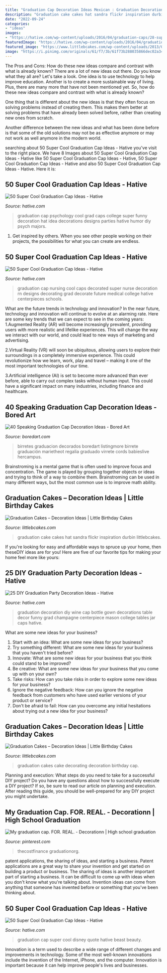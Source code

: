 ```yaml
---
title: "Graduation Cap Decoration Ideas Mexican : Graduation Decoration Diy Wine Cap Bottle Gown Decorations Table Decor Funny Grad Champagne Centerpiece Mason College Tables Jar Caps Hative"
description: "Graduation cake cakes hat sandra flickr inspiration durbin littlebcakes"
date: "2022-09-24"
categories:
- "ideas"
images:
- "https://hative.com/wp-content/uploads/2016/04/graduation-caps/28-super-cool-graduation-cap-ideas.jpg"
featuredImage: "https://hative.com/wp-content/uploads/2016/04/graduation-caps/23-super-cool-graduation-cap-ideas.jpg"
featured_image: "https://www.littlebcakes.com/wp-content/uploads/2013/08/Graduation-Hat-Cake.jpg"
image: "https://i.pinimg.com/originals/61/f7/3b/61f73b288035866dec02a345411d4b9a.jpg"
---
```



The Pros and Cons: How do these new ideas compare and contrast with what is already known?
There are a lot of new ideas out there. Do you know what they all are? Let's take a look. 
One idea is to use technology to help improve education. Another is to create a more sustainable way of living. Plus, there are many more that have not been mentioned yet. So, how do these new ideas compare and contrast with what is already known?

One thing that is different about the new ideas is that they often focus on solving problems instead of creating them. This makes them better at solving problems that have already been solved before, rather than creating new ones from scratch. 

Another difference between the new ideas and what has been done before is that some of the old solutions may not be as effective anymore or may not work as well anymore in the modern world.

	

		
searching about 50 Super Cool Graduation Cap Ideas - Hative you've visit to the right place. We have 8 Images about 50 Super Cool Graduation Cap Ideas - Hative like 50 Super Cool Graduation Cap Ideas - Hative, 50 Super Cool Graduation Cap Ideas - Hative and also 50 Super Cool Graduation Cap Ideas - Hative. Here it is:
		
    
## 50 Super Cool Graduation Cap Ideas - Hative

<img loading=lazy src="https://hative.com/wp-content/uploads/2016/04/graduation-caps/28-super-cool-graduation-cap-ideas.jpg" onerror="this.onerror=null;this.src='https://tse2.mm.bing.net/th?id=OIP.LzQhnyyLnpThoI68JVbjswHaJ3&amp;pid=15.1';" alt="50 Super Cool Graduation Cap Ideas - Hative">

_Source: hative.com_

>graduation cap psychology cool grad caps college super funny decoration hat idea decorations designs parties hative humor diy psych majors. 

	

1. Get inspired by others. When you see other people working on their projects, the possibilities for what you can create are endless.

    
## 50 Super Cool Graduation Cap Ideas - Hative

<img loading=lazy src="https://hative.com/wp-content/uploads/2016/04/graduation-caps/23-super-cool-graduation-cap-ideas.jpg" onerror="this.onerror=null;this.src='https://tse3.mm.bing.net/th?id=OIP.-1jpx8tE1K5tl1JOmy5_OgHaNL&amp;pid=15.1';" alt="50 Super Cool Graduation Cap Ideas - Hative">

_Source: hative.com_

>graduation cap nursing cool caps decorated super nurse decoration rn designs decorating grad decorate future medical college hative centerpieces schools. 

	

What are the future trends in technology and innovation?
In the near future, technology and innovation will continue to evolve at an alarming rate. Here are some key trends that we can expect to see in the coming years:
1.Augmented Reality (AR) will become increasingly prevalent, providing users with more realistic and lifelike experiences. This will change the way we interact with our world, and could lead to new ways of marketing and advertising.

2.Virtual Reality (VR) will soon be ubiquitous, allowing users to explore their surroundings in a completely immersive experience. This could revolutionize how we learn, work, play and travel – making it one of the most important technologies of our time.

3.Artificial intelligence (AI) is set to become more advanced than ever before, able to carry out complex tasks without human input. This could have a significant impact on many industries, including finance and healthcare.

    
## 40 Speaking Graduation Cap Decoration Ideas - Bored Art

<img loading=lazy src="http://www.boredart.com/wp-content/uploads/2017/06/Speaking-Graduation-Cap-Decoration-Ideas00011.jpg" onerror="this.onerror=null;this.src='https://tse4.mm.bing.net/th?id=OIP.UnddkhuP38hQ8-TVSDmFGwHaJ4&amp;pid=15.1';" alt="40 Speaking Graduation Cap Decoration Ideas - Bored Art">

_Source: boredart.com_

>birretes graduacion decorados boredart listingmore birrete graduación marietheot regalia graduado virrete cords babieslive hercampus. 

	

Brainstroming is a mental game that is often used to improve focus and concentration. The game is played by grouping together objects or ideas and trying to think of a way to combine them. Brainstroming can be used in many different ways, but the most common use is to improve math ability.

    
## Graduation Cakes – Decoration Ideas | Little Birthday Cakes

<img loading=lazy src="https://www.littlebcakes.com/wp-content/uploads/2013/08/Graduation-Hat-Cake.jpg" onerror="this.onerror=null;this.src='https://tse1.mm.bing.net/th?id=OIP.jgM4365AVLlNKLt9IofPbAHaJ4&amp;pid=15.1';" alt="Graduation Cakes – Decoration Ideas | Little Birthday Cakes">

_Source: littlebcakes.com_

>graduation cake cakes hat sandra flickr inspiration durbin littlebcakes. 

	

If you're looking for easy and affordable ways to spruce up your home, then theseDIY ideas are for you! Here are five of our favorite tips for making your home feel more like yours: 

    
## 25 DIY Graduation Party Decoration Ideas - Hative

<img loading=lazy src="https://hative.com/wp-content/uploads/2015/04/graduation-party-decor/25-graduation-party-decoration-ideas.jpg" onerror="this.onerror=null;this.src='https://tse1.mm.bing.net/th?id=OIP.zkwAdJ00uhv2f3-uJ4j6iAHaJ4&amp;pid=15.1';" alt="25 DIY Graduation Party Decoration Ideas - Hative">

_Source: hative.com_

>graduation decoration diy wine cap bottle gown decorations table decor funny grad champagne centerpiece mason college tables jar caps hative. 

	

What are some new ideas for your business?
1. Start with an idea: What are some new ideas for your business? 
2. Try something different: What are some new ideas for your business that you haven't tried before? 
3. Innovate: What are some new ideas for your business that you think could stand to be improved? 
4. Be creative: What are some new ideas for your business that you come up with on your own? 
5. Take risks: How can you take risks in order to explore some new ideas for your business? 
6. Ignore the negative feedback: How can you ignore the negative feedback from customers who have used earlier versions of your product or service? 
7. Don't be afraid to fail: How can you overcome any initial hesitations about trying out a new idea for your business?

    
## Graduation Cakes – Decoration Ideas | Little Birthday Cakes

<img loading=lazy src="http://www.littlebcakes.com/wp-content/uploads/2013/08/Graduation-Cake-Decorating-Ideas.jpg" onerror="this.onerror=null;this.src='https://tse3.mm.bing.net/th?id=OIP.dSiRxIjjpFFfP_V997S7ZAHaFj&amp;pid=15.1';" alt="Graduation Cakes – Decoration Ideas | Little Birthday Cakes">

_Source: littlebcakes.com_

>graduation cakes cake decorating decoration birthday cap. 

	

Planning and execution: What steps do you need to take for a successful DIY project?
Do you have any questions about how to successfully execute a DIY project? If so, be sure to read our article on planning and execution. After reading this guide, you should be well-prepared for any DIY project you might undertake.

    
## My Graduation Cap. FOR. REAL. - Decorationn | High School Graduation

<img loading=lazy src="https://i.pinimg.com/originals/61/f7/3b/61f73b288035866dec02a345411d4b9a.jpg" onerror="this.onerror=null;this.src='https://tse2.mm.bing.net/th?id=OIP.NNkdRmy0_IysAmyWGkJIDgHaNK&amp;pid=15.1';" alt="My graduation cap. FOR. REAL. - Decorationn | High school graduation">

_Source: pinterest.com_

>thecostfinance graduationorg. 

	

patent applications, the sharing of ideas, and starting a business. Patent applications are a great way to share your invention and get started on building a product or business. The sharing of ideas is another important part of starting a business. It can be difficult to come up with ideas when you don't know what you're talking about. Invention ideas can come from anything that someone has invented before or something that you've been thinking about.

    
## 50 Super Cool Graduation Cap Ideas - Hative

<img loading=lazy src="https://hative.com/wp-content/uploads/2016/04/graduation-caps/9-super-cool-graduation-cap-ideas.jpg" onerror="this.onerror=null;this.src='https://tse2.mm.bing.net/th?id=OIP.-QTaK9KoQmXHyp8xocYXXQHaHa&amp;pid=15.1';" alt="50 Super Cool Graduation Cap Ideas - Hative">

_Source: hative.com_

>graduation cap super cool disney quote hative beast beauty. 

	

Innovation is a term used to describe a wide range of different changes and improvements in technology. Some of the most well-known innovations include the invention of the Internet, iPhone, and the computer. Innovation is important because it can help improve people's lives and businesses.

